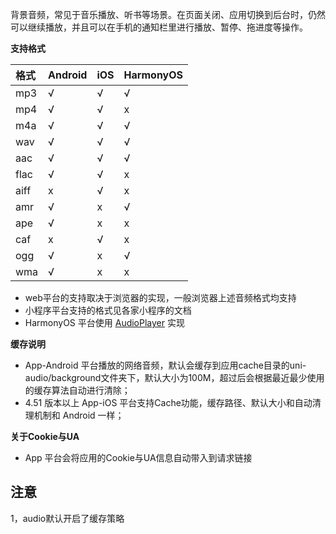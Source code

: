 <!-- ## uni.getBackgroundAudioManager() @getbackgroundaudiomanager -->

<!-- UTSAPIJSON.getBackgroundAudioManager.name -->

<!-- UTSAPIJSON.getBackgroundAudioManager.description -->

背景音频，常见于音乐播放、听书等场景。在页面关闭、应用切换到后台时，仍然可以继续播放，并且可以在手机的通知栏里进行播放、暂停、拖进度等操作。

**支持格式**

|格式	|Android|iOS|HarmonyOS|
|:-		|:-			|:-	|:-	|
|mp3	|√			|√	|√|
|mp4	|√			|√	|x|
|m4a	|√			|√	|√|
|wav	|√			|√	|√|
|aac	|√			|√	|√|
|flac	|√			|√	|x|
|aiff	|x			|√	|x|
|amr	|√			|x	|√|
|ape	|√			|x	|x|
|caf	|x			|√	|x|
|ogg	|√			|x	|√|
|wma	|√			|x	|x|

- web平台的支持取决于浏览器的实现，一般浏览器上述音频格式均支持
- 小程序平台支持的格式见各家小程序的文档
- HarmonyOS 平台使用 [AudioPlayer](https://developer.huawei.com/consumer/cn/doc/harmonyos-references/js-apis-media#audioplayerdeprecated?ha_source=Dcloud&ha_sourceId=89000448) 实现

**缓存说明**

- App-Android 平台播放的网络音频，默认会缓存到应用cache目录的uni-audio/background文件夹下，默认大小为100M，超过后会根据最近最少使用的缓存算法自动进行清除；
- 4.51 版本以上 App-iOS 平台支持Cache功能，缓存路径、默认大小和自动清理机制和 Android 一样；

**关于Cookie与UA**

- App 平台会将应用的Cookie与UA信息自动带入到请求链接

<!-- UTSAPIJSON.getBackgroundAudioManager.compatibility -->

<!-- UTSAPIJSON.getBackgroundAudioManager.param -->

<!-- UTSAPIJSON.getBackgroundAudioManager.returnValue -->

<!-- UTSAPIJSON.getBackgroundAudioManager.tutorial -->

<!-- UTSAPIJSON.getBackgroundAudioManager.example -->

<!-- UTSAPIJSON.general_type.name -->

<!-- UTSAPIJSON.general_type.param -->

## 注意
1，audio默认开启了缓存策略

